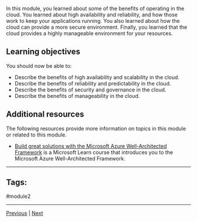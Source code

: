 In this module, you learned about some of the benefits of operating in the cloud. You learned about high availability and reliability, and how those work to keep your applications running. You also learned about how the cloud can provide a more secure environment. Finally, you learned that the cloud provides a highly manageable environment for your resources.

## Learning objectives

You should now be able to:

- Describe the benefits of high availability and scalability in the cloud.
- Describe the benefits of reliability and predictability in the cloud.
- Describe the benefits of security and governance in the cloud.
- Describe the benefits of manageability in the cloud.

## Additional resources

The following resources provide more information on topics in this module or related to this module.

- [Build great solutions with the Microsoft Azure Well-Architected Framework](https://learn.microsoft.com/en-us/learn/paths/azure-well-architected-framework/) is a Microsoft Learn course that introduces you to the Microsoft Azure Well-Architected Framework.
---
## Tags:
#module2

---
[Previous](Describe-the-Benefits-of-Manageability-in-the-Cloud) | [Next](Describe-Cloud-Service-Types-Introduction.md)

